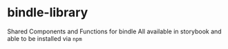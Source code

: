 # bindle-library

Shared Components and Functions for bindle
All available in storybook and able to be installed via `npm`
